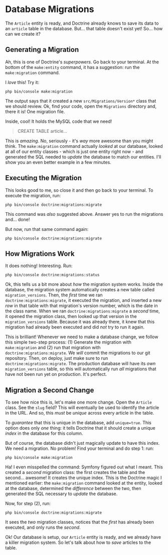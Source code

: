 # Database Migrations

The `Article` entity is ready, and Doctrine already knows to save its data to an
`article` table in the database. But... that table doesn't exist yet! So... how
can we create it?

## Generating a Migration

Ah, this is one of Doctrine's *superpowers*. Go back to your terminal. At the bottom
of the `make:entity` command, it has a suggestion: run the `make:migration` command.

I *love* this! Try it:

```terminal
php bin/console make:migration
```

The output says that it created a new `src/Migrations/Version*` class that we should
review. Ok, find your code, open the `Migrations` directory and, there it is! One
migration file.

Inside, cool! It holds the MySQL code that we need!

> CREATE TABLE article...

This is *amazing*. No, seriously - it's *way* more awesome than you might think.
The `make:migration` command actually *looked* at our database, looked at all of 
our entity classes - which is just one entity right now - and generated the SQL
needed to *update* the database to match our entities. I'll show you an even better
example in a few minutes.

## Executing the Migration

This looks good to me, so close it and then go back to your terminal. To execute
the migration, run:

```terminal
php bin/console doctrine:migrations:migrate
```

This command was *also* suggested above. Answer yes to run the migrations and...
done! 

But now, run that same command again:

```terminal-silent
php bin/console doctrine:migrations:migrate
```

## How Migrations Work

It does nothing! Interesting. Run:

```terminal
php bin/console doctrine:migrations:status
```

Ok, this tells us a bit more about *how* the migration system works. Inside the
database, the migration system automatically creates a new table called
`migration_versions`. Then, the *first* time we ran `doctrine:migrations:migrate`,
it executed the migration, and inserted a new *row* in that table with that migration's
version number, which is the date in the class name. When we ran `doctrine:migrations:migrate`
a *second* time, it opened the migration class, then looked up that version in the
`migration_versions` table. Because it was already there, it knew that this migration
had already been executed and did *not* try to run it again.

This is brilliant! Whenever we need to make a database change, we follow this simple
two-step process: (1) Generate the migration with `make:migration` and (2) run
that migration with `doctrine:migrations:migrate`. We *will* commit the migrations
to our git repository. Then, on deploy, just make sure to run `doctrine:migrations:migrate`.
The production database will have its *own* `migration_versions` table, so this will
automatically run *all* migrations that have not been run yet on production. It's
perfect.

## Migration a Second Change

To see how nice this is, let's make one more change. Open the `Article` class. See
the `slug` field? This will eventually be used to identify the article in the URL.
And so, this *must* be *unique* across every article in the table.

To *guarantee* that this is unique in the database, add `unique=true`. This option
does only *one* thing: it tells Doctrine that it should create a unique *index*
in the database for this column.

But of course, the database didn't just magically update to have this index. We
need a migration. No problem! Find your terminal and do step 1: run:

```terminal
php bin/console make:migration
```

Ha! I even misspelled the command: Symfony figured out what I meant. This created
a *second* migration class: the first creates the table and the second... awesome!
It creates the unique index. This is the Doctrine magic I mentioned earlier: the
`make:migration` command looked at the entity, looked at the database, determined
the *difference* between the two, then generated the SQL necessary to *update*
the database.

Now, for step (2), run:

```terminal
php bin/console doctrine:migrations:migrate
```

It sees the *two* migration classes, notices that the *first* has already been
executed, and only runs the *second*.

Ok! Our database is setup, our `Article` entity is ready, and we already have a
killer migration system. So let's talk about how to *save* articles to the table.
